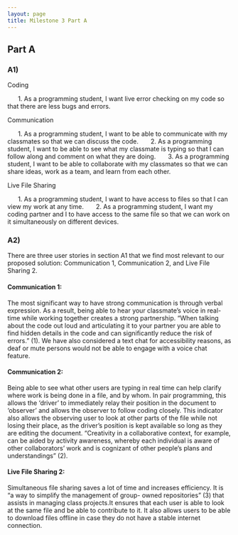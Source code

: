 ```yaml
---
layout: page
title: Milestone 3 Part A
---
```


## Part A

### A1) 
Coding

&nbsp;&nbsp;&nbsp;&nbsp;&nbsp;&nbsp;1. As a programming student, I want live error checking on my code so that there are less bugs and errors. 

Communication

&nbsp;&nbsp;&nbsp;&nbsp;&nbsp;&nbsp;1. As a programming student, I want to be able to communicate with my classmates so that we can discuss the code.
&nbsp;&nbsp;&nbsp;&nbsp;&nbsp;&nbsp;2. As a programming student, I want to be able to see what my classmate is typing so that I can follow along and comment on what they are doing. 
&nbsp;&nbsp;&nbsp;&nbsp;&nbsp;&nbsp;3. As a programming student, I want to be able to collaborate with my classmates so that we can share ideas, work as a team, and learn from each other.

Live File Sharing

&nbsp;&nbsp;&nbsp;&nbsp;&nbsp;&nbsp;1. As a programming student, I want to have access to files so that I can view my work at any time.
&nbsp;&nbsp;&nbsp;&nbsp;&nbsp;&nbsp;2. As a programming student, I want my coding partner and I to have access to the same file so that we can work on it simultaneously on different devices.

### A2) 
There are three user stories in section A1 that we find most relevant to our proposed solution: Communication 1, Communication 2, and Live File Sharing 2.

#### Communication 1:
The most significant way to  have strong communication is through verbal expression. As a result, being able to hear your classmate’s voice in real-time while working together creates a strong partnership. “When talking about the code out loud and articulating it to your partner you are able to find hidden details in the code and can significantly reduce the risk of errors.” (1). We have also considered a text chat for accessibility reasons, as deaf or mute persons would not be able to engage with a voice chat feature.

#### Communication 2:
Being able to see what other users are typing in real time can help clarify where work is being done in a file, and by whom. In pair programming, this allows the ‘driver’ to immediately relay their position in the document to ‘observer’ and allows the observer to follow coding closely. This indicator also allows the observing user to look at other parts of the file while not losing their place, as the driver’s position is kept available so long as they are editing the document. “Creativity in a collaborative context, for example, can be aided by activity awareness, whereby each individual is aware of other collaborators’ work and is cognizant of other people’s plans and understandings” (2).

#### Live File Sharing 2:
Simultaneous file sharing saves a lot of time and increases efficiency. It is “a way to simplify the management of group- owned repositories” (3) that assists in managing class projects.It ensures that each user is able to look at the same file and be able to contribute to it. It also allows users to be able to download files offline in case they do not have a stable internet connection. 

